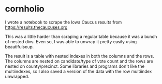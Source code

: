 # cornholio
I wrote a notebook to scrape the Iowa Caucus results from https://results.thecaucuses.org

This was a little harder than scraping a regular table because it was a bunch of nested divs.  Even so, I was able to unwrap it pretty easily using beautifulsoup.

The result is a table with nested indexes in both the columns and the rows.  The columns are nested on candidate/type of vote count and the rows are nested on county/precinct.  Some libraries and programs don't like the multiindexes, so I also saved a version of the data with the row multiindex unwrapped.
